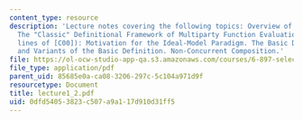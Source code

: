 ```yaml
---
content_type: resource
description: 'Lecture notes covering the following topics: Overview of the Course.
  The "Classic" Definitional Framework of Multiparty Function Evaluation (along the
  lines of [C00]): Motivation for the Ideal-Model Paradigm. The Basic Definition,
  and Variants of the Basic Definition. Non-Concurrent Composition.'
file: https://ol-ocw-studio-app-qa.s3.amazonaws.com/courses/6-897-selected-topics-in-cryptography-spring-2004/0dfd54053823c507a9a117d910d31ff5_lecture1_2.pdf
file_type: application/pdf
parent_uid: 85685e0a-ca08-3206-297c-5c104a971d9f
resourcetype: Document
title: lecture1_2.pdf
uid: 0dfd5405-3823-c507-a9a1-17d910d31ff5
---
```

